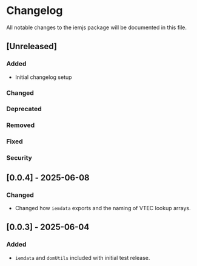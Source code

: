 # Changelog

All notable changes to the iemjs package will be documented in this file.

## [Unreleased]

### Added

- Initial changelog setup

### Changed

### Deprecated

### Removed

### Fixed

### Security

## [0.0.4] - 2025-06-08

### Changed

- Changed how `iemdata` exports and the naming of VTEC lookup arrays.

## [0.0.3] - 2025-06-04

### Added

- `iemdata` and `domUtils` included with initial test release.
